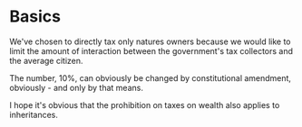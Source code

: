 # Basics

We've chosen to directly tax only natures owners because we would like to limit the amount of interaction between the government's tax collectors and the average citizen.

The number, 10%, can obviously be changed by constitutional amendment, obviously - and only by that means.

I hope it's obvious that the prohibition on taxes on wealth also applies to inheritances.
